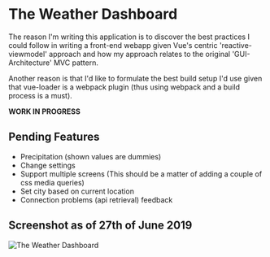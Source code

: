 # The Weather Dashboard
The reason I'm writing this application is to discover the best practices I could follow in writing a front-end webapp given Vue's centric 'reactive-viewmodel' approach and how my approach relates to the original 'GUI-Architecture' MVC pattern.

Another reason is that I'd like to formulate the best build setup I'd use given that vue-loader is a webpack plugin (thus using webpack and a build process is a must).

**WORK IN PROGRESS**

## Pending Features
- Precipitation (shown values are dummies)
- Change settings
- Support multiple screens (This should be a matter of adding a couple of css media queries)
- Set city based on current location
- Connection problems (api retrieval) feedback

## Screenshot as of 27th of June 2019
![The Weather Dashboard](/screenshots/screenshot_june_27_2019.png?raw=true "The Weather Dashboard")

